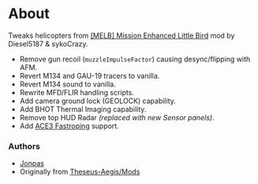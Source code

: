 # About

Tweaks helicopters from [[MELB] Mission Enhanced Little Bird](https://forums.bistudio.com/topic/181895-melb-mission-enhanced-little-bird/) mod by Diesel5187 & sykoCrazy.

- Remove gun recoil (`muzzleImpulseFactor`) causing desync/flipping with AFM.
- Revert M134 and GAU-19 tracers to vanilla.
- Revert M134 sound to vanilla.
- Rewrite MFD/FLIR handling scripts.
- Add camera ground lock (GEOLOCK) capability.
- Add BHOT Thermal Imaging capability.
- Remove top HUD Radar _(replaced with new Sensor panels)_.
- Add [ACE3 Fastroping](https://ace3mod.com/wiki/feature/fastroping.html) support.

### Authors

- [Jonpas](http://github.com/jonpas)
- Originally from [Theseus-Aegis/Mods](https://github.com/Theseus-Aegis/Mods)
